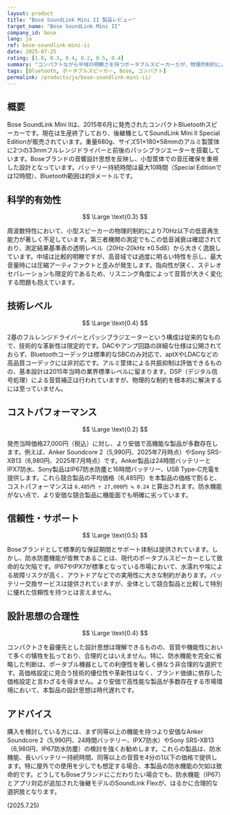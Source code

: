 ```yaml
---
layout: product
title: "Bose SoundLink Mini II 製品レビュー"
target_name: "Bose SoundLink Mini II"
company_id: bose
lang: ja
ref: bose-soundlink-mini-ii
date: 2025-07-25
rating: [1.8, 0.3, 0.4, 0.2, 0.5, 0.4]
summary: "コンパクトながら中域の明瞭さを持つポータブルスピーカーだが、物理的制約による低音不足と時代遅れの仕様、そして極めて高い価格設定により、科学的有効性とコストパフォーマンスで著しく劣る製品。"
tags: [Bluetooth, ポータブルスピーカー, Bose, コンパクト]
permalink: /products/ja/bose-soundlink-mini-ii/
---
```


## 概要

Bose SoundLink Mini IIは、2015年6月に発売されたコンパクトBluetoothスピーカーです。現在は生産終了しており、後継機としてSoundLink Mini II Special Editionが販売されています。重量680g、サイズ51×180×58mmのアルミ製筐体に2つの33mmフルレンジドライバーと前後のパッシブラジエーターを搭載しています。Boseブランドの音響設計思想を反映し、小型筐体での音圧確保を重視した設計となっています。バッテリー持続時間は最大10時間（Special Editionでは12時間）、Bluetooth範囲は約9メートルです。

## 科学的有効性

$$ \Large \text{0.3} $$

周波数特性において、小型スピーカーの物理的制約により70Hz以下の低音再生能力が著しく不足しています。第三者機関の測定でもこの低音減衰は確認されており、測定結果基準表の透明レベル（20Hz-20kHz ±0.5dB）から大きく逸脱しています。中域は比較的明瞭ですが、高音域では過度に明るい特性を示し、最大音量時には圧縮アーティファクトと歪みが発生します。指向性が狭く、ステレオセパレーションも限定的であるため、リスニング角度によって音質が大きく変化する問題も抱えています。

## 技術レベル

$$ \Large \text{0.4} $$

2基のフルレンジドライバーとパッシブラジエーターという構成は従来的なもので、技術的な革新性は限定的です。DACやアンプ回路の詳細な仕様は公開されておらず、Bluetoothコーデックは標準的なSBCのみ対応で、aptXやLDACなどの高品質コーデックには非対応です。アルミ筐体による共振抑制は評価できるものの、基本設計は2015年当時の業界標準レベルに留まります。DSP（デジタル信号処理）による音質補正は行われていますが、物理的な制約を根本的に解決するには至っていません。

## コストパフォーマンス

$$ \Large \text{0.2} $$

発売当時価格27,000円（税込）に対し、より安価で高機能な製品が多数存在します。例えば、Anker Soundcore 2（5,990円、2025年7月時点）やSony SRS-XB13（6,980円、2025年7月時点）です。Anker製品は24時間バッテリーとIPX7防水、Sony製品はIP67防水防塵と16時間バッテリー、USB Type-C充電を提供します。これら競合製品の平均価格（6,485円）を本製品の価格で割ると、コストパフォーマンスは `6,485円 ÷ 27,000円 ≒ 0.24` と算出されます。防水機能がない点で、より安価な競合製品に機能面でも明確に劣っています。

## 信頼性・サポート

$$ \Large \text{0.5} $$

Boseブランドとして標準的な保証期間とサポート体制は提供されています。しかし、防水防塵機能が皆無であることは、現代のポータブルスピーカーとして致命的な欠陥です。IP67やIPX7が標準となっている市場において、水濡れや埃による故障リスクが高く、アウトドアなどでの実用性に大きな制約があります。バッテリー交換サービスは提供されていますが、全体として競合製品と比較して特別に優れた信頼性を持つとは言えません。

## 設計思想の合理性

$$ \Large \text{0.4} $$

コンパクトさを最優先とした設計思想は理解できるものの、音質や機能性において多くの犠牲を払っており、合理的とはいえません。特に、防水機能を完全に省略した判断は、ポータブル機器としての利便性を著しく損なう非合理的な選択です。高価格設定に見合う技術的優位性や革新性はなく、ブランド価値に依存した価格設定と言わざるを得ません。より安価で高性能な製品が多数存在する市場環境において、本製品の設計思想は時代遅れです。

## アドバイス

購入を検討している方には、まず同等以上の機能を持つより安価なAnker Soundcore 2（5,990円、24時間バッテリー、IPX7防水）やSony SRS-XB13（6,980円、IP67防水防塵）の検討を強くお勧めします。これらの製品は、防水機能、長いバッテリー持続時間、同等以上の音質を4分の1以下の価格で提供します。特に屋外での使用を少しでも想定する場合、本製品の防水機能の欠如は致命的です。どうしてもBoseブランドにこだわりたい場合でも、防水機能（IP67）とアプリ対応が追加された後継モデルのSoundLink Flexが、はるかに合理的な選択肢となります。

(2025.7.25)
